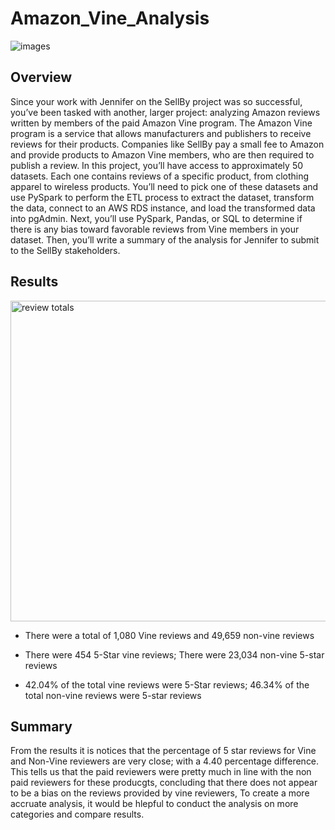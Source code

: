 # Amazon_Vine_Analysis

![images](https://user-images.githubusercontent.com/103154070/183733026-60dc9caa-a0b3-472d-824f-6f4e34dd10f0.png)

## Overview 

Since your work with Jennifer on the SellBy project was so successful, you’ve been tasked with another, larger project: analyzing Amazon reviews written by members of the paid Amazon Vine program. The Amazon Vine program is a service that allows manufacturers and publishers to receive reviews for their products. Companies like SellBy pay a small fee to Amazon and provide products to Amazon Vine members, who are then required to publish a review.
In this project, you’ll have access to approximately 50 datasets. Each one contains reviews of a specific product, from clothing apparel to wireless products. You’ll need to pick one of these datasets and use PySpark to perform the ETL process to extract the dataset, transform the data, connect to an AWS RDS instance, and load the transformed data into pgAdmin. Next, you’ll use PySpark, Pandas, or SQL to determine if there is any bias toward favorable reviews from Vine members in your dataset. Then, you’ll write a summary of the analysis for Jennifer to submit to the SellBy stakeholders.

## Results 
<img width="513" alt="review totals " src="https://user-images.githubusercontent.com/103154070/183733057-f776cee9-f296-40f5-b14c-4c5c30bbafaa.png">

- There were a total of 1,080 Vine reviews and 49,659 non-vine reviews 

- There were 454 5-Star vine reviews; There were 23,034 non-vine 5-star reviews

- 42.04% of the total vine reviews were 5-Star reviews; 46.34% of the total non-vine reviews were 5-star reviews 

## Summary 
From the results it is notices that the percentage of 5 star reviews for Vine and Non-Vine reviewers are very close; with a 4.40 percentage difference.  This tells us that the paid reviewers were pretty much in line with the non paid reviewers for these producgts, concluding that there does not appear to be a bias on the reviews provided by vine reviewers,  To create a more accruate analysis, it would be hlepful to conduct the analysis on more categories and compare results.
